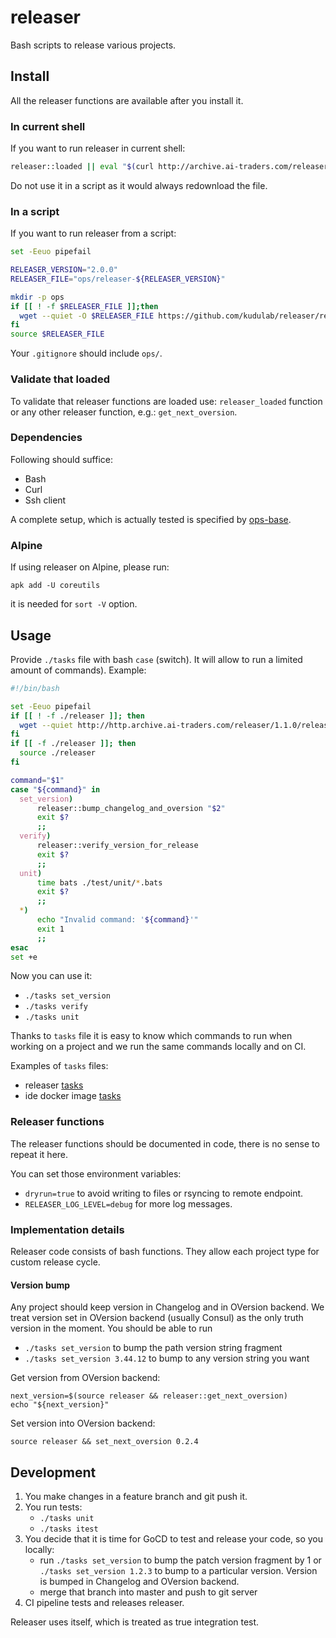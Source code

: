 # releaser

Bash scripts to release various projects.

## Install
All the releaser functions are available after you install it.

### In current shell
If you want to run releaser in current shell:
```bash
releaser::loaded || eval "$(curl http://archive.ai-traders.com/releaser/1.1.0/releaser)"
```
 Do not use it in a script as it would always redownload the file.

### In a script

If you want to run releaser from a script:
```bash
set -Eeuo pipefail

RELEASER_VERSION="2.0.0"
RELEASER_FILE="ops/releaser-${RELEASER_VERSION}"

mkdir -p ops
if [[ ! -f $RELEASER_FILE ]];then
  wget --quiet -O $RELEASER_FILE https://github.com/kudulab/releaser/releases/download/${RELEASER_VERSION}/releaser
fi
source $RELEASER_FILE
```

Your `.gitignore` should include `ops/`.

### Validate that loaded

To validate that releaser functions are loaded use: `releaser_loaded` function
or any other releaser function, e.g.: `get_next_oversion`.

### Dependencies

Following should suffice:
* Bash
* Curl
* Ssh client

A complete setup, which is actually tested is specified by [ops-base](https://github.com/kudulab/ops-base).

### Alpine
If using releaser on Alpine, please run:
```
apk add -U coreutils
```
it is needed for `sort -V` option.

## Usage
Provide `./tasks` file with bash `case` (switch). It will allow to run
 a limited amount of commands). Example:

```bash
#!/bin/bash

set -Eeuo pipefail
if [[ ! -f ./releaser ]]; then
  wget --quiet http://http.archive.ai-traders.com/releaser/1.1.0/releaser || { echo "Cannot download releaser, ignoring."; }
fi
if [[ -f ./releaser ]]; then
  source ./releaser
fi

command="$1"
case "${command}" in
  set_version)
      releaser::bump_changelog_and_oversion "$2"
      exit $?
      ;;
  verify)
      releaser::verify_version_for_release
      exit $?
      ;;
  unit)
      time bats ./test/unit/*.bats
      exit $?
      ;;
  *)
      echo "Invalid command: '${command}'"
      exit 1
      ;;
esac
set +e
```

Now you can use it:
* `./tasks set_version`
* `./tasks verify`
* `./tasks unit`

Thanks to `tasks` file it is easy to know which commands to run when working on a project and we
run the same commands locally and on CI.

Examples of `tasks` files:
 * releaser [tasks](./tasks)
 * ide docker image [tasks](./test/integration/test-files/ide-docker-image/tasks)

### Releaser functions
The releaser functions should be documented in code, there is no sense to repeat it here.

You can set those environment variables:
  * `dryrun=true` to avoid writing to files or rsyncing to remote endpoint.
  * `RELEASER_LOG_LEVEL=debug` for more log messages.


### Implementation details
Releaser code consists of bash functions. They allow each project type for custom release cycle.

#### Version bump
Any project should keep version in Changelog and in OVersion backend.
We treat version set in OVersion backend (usually Consul) as the only truth
 version in the moment. You should be able to run
   * `./tasks set_version` to bump the path version string fragment
   * `./tasks set_version 3.44.12` to bump to any version string you want

Get version from OVersion backend:
```
next_version=$(source releaser && releaser::get_next_oversion)
echo "${next_version}"
```

Set version into OVersion backend:
```
source releaser && set_next_oversion 0.2.4
```

## Development
1. You make changes in a feature branch and git push it.
1. You run tests:
   * `./tasks unit`
   * `./tasks itest`
1. You decide that it is time for GoCD to test and release your code, so you locally:
    * run `./tasks set_version` to bump the patch version fragment by 1 or
    `./tasks set_version 1.2.3` to bump to a particular version. Version is bumped in Changelog and OVersion backend.
    * merge that branch into master and push to git server
1. CI pipeline tests and releases releaser.

Releaser uses itself, which is treated as true integration test.
